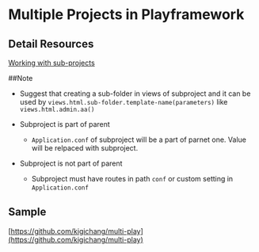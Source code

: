 # Multiple Projects in Playframework

## Detail Resources

[Working with sub-projects](https://www.playframework.com/documentation/2.3.x/SBTSubProjects)


##Note

* 	Suggest that creating a sub-folder in views of subproject and it can be used by `views.html.sub-folder.template-name(parameters)` like `views.html.admin.aa()`

*	Subproject is part of parent
	
	* `Application.conf` of subproject will be a part of parnet one. Value will be relpaced with subproject. 
	

*	Subproject is not part of parent

	* Subproject must have routes in path `conf` or custom setting in `Application.conf`
	

## Sample

[https://github.com/kigichang/multi-play](https://github.com/kigichang/multi-play)


